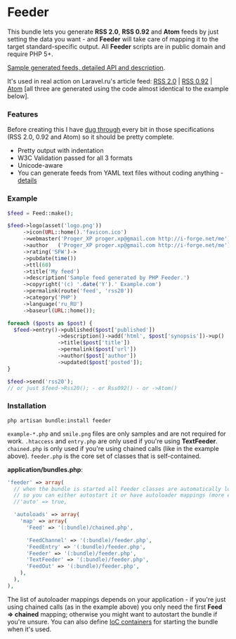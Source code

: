 # Feeder

This bundle  lets you generate **RSS 2.0**, **RSS 0.92** and **Atom** feeds by just setting the data you want - and __Feeder__ will take care of mapping it to the target standard-specific output. All __Feeder__ scripts are in public domain and require PHP 5+.

[Sample generated feeds, detailed API and description](http://proger.i-forge.net/PHP_Feeder/7sg). 

It's used in real action on Laravel.ru's article feed: [RSS 2.0](http://laravel.ru/feed/articles/rss20) | [RSS 0.92](http://laravel.ru/feed/articles/rss092) | [Atom](http://laravel.ru/feed/articles/atom) [all three are generated using the code almost identical to the example below].

### Features
Before creating this I have [dug through](http://proger.i-forge.net/Syndication_formats_%E2%80%93_RSS_0_92_2_0_-amp_Atom_1_0/7Zf) every bit in those specifications (RSS 2.0, 0.92 and Atom) so it should be pretty complete.

- Pretty output with indentation
- W3C Validation passed for all 3 formats
- Unicode-aware
- You can generate feeds from YAML text files without coding anything - [details](http://proger.i-forge.net/PHP_Feeder/7sg#textfeeder)

### Example
```PHP
$feed = Feed::make();

$feed->logo(asset('logo.png'))
     ->icon(URL::home().'favicon.ico')
     ->webmaster('Proger_XP proger.xp@gmail.com http://i-forge.net/me')
     ->author   ('Proger_XP proger.xp@gmail.com http://i-forge.net/me')
     ->rating('SFW')->
     ->pubdate(time())
     ->ttl(60)
     ->title('My feed')
     ->description('Sample feed generated by PHP Feeder.')
     ->copyright('(c) '.date('Y').' Example.com')
     ->permalink(route('feed', 'rss20'))
     ->category('PHP')
     ->language('ru_RU')
     ->baseurl(URL::home());

foreach ($posts as $post) {
  $feed->entry()->published($post['published'])
                ->description()->add('html', $post['synopsis'])->up()
                ->title($post['title'])
                ->permalink($post['url'])
                ->author($post['author'])
                ->updated($post['posted']);
}

$feed->send('rss20');
// or just $feed->Rss20(); - or Rss092() - or ->Atom()
```

### Installation
```
php artisan bundle:install feeder
```

`example-*.php` and `smile.png` files are only samples and are not required for work. 
`.htaccess` and `entry.php` are only used if you're using __TextFeeder__. 
`chained.php` is only used if you're using chained calls (like in the example above). `feeder.php` is the core set of classes that is self-contained.

**application/bundles.php**:
```PHP
'feeder' => array(
  // when the bundle is started all Feeder classes are automatically loaded
  // so you can either autostart it or have autoloader mappings (more efficient).
  //'auto' => true,

  'autoloads' => array(
    'map' => array(
      'Feed' => '(:bundle)/chained.php',

      'FeedChannel' => '(:bundle)/feeder.php',
      'FeedEntry' => '(:bundle)/feeder.php',
      'Feeder' => '(:bundle)/feeder.php',
      'TextFeeder' => '(:bundle)/feeder.php',
      'FeedOut' => '(:bundle)/feeder.php',
    ),
  ),
),
```

The list of autoloader mappings depends on your application - if you're just using chained calls (as in the example above) you only need the first **Feed => chained** mapping; otherwise you might want to autostart the bundle if you're unsure. You can also define [IoC containers](http://laravel.com/docs/ioc) for starting the bundle when it's used.
